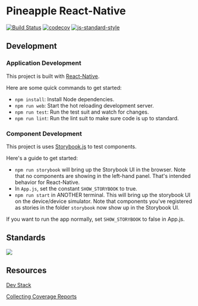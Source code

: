 # Pineapple React-Native
[![Build Status](https://travis-ci.com/pineapple-699/pineapple-reactNative.svg?branch=master)](https://travis-ci.com/pineapple-699/pineapple-reactNative)
[![codecov](https://codecov.io/gh/pineapple-699/pineapple-reactNative/branch/master/graph/badge.svg)](https://codecov.io/gh/pineapple-699/pineapple-reactNative)
[![js-standard-style](https://img.shields.io/badge/code%20style-standard-brightgreen.svg)](http://standardjs.com)

## Development

### Application Development
This project is built with [React-Native](https://facebook.github.io/react-native/). 

Here are some quick commands to get started:

- `npm install`: Install Node dependencies.
- `npm run web`: Start the hot reloading development server.
- `npm run test`: Run the test suit and watch for changes.
- `npm run lint`: Run the lint suit to make sure code is up to standard. 

### Component Development
This project is uses [Storybook.js](https://storybook.js.org/docs/basics/introduction/) to test components.

Here's a guide to get started:
- `npm run storybook` will bring up the Storybook UI in the browser. Note that no components are showing in the left-hand panel. That's intended behavior for React-Native.
- In `App.js`, set the constant `SHOW_STORYBOOK` to true. 
- `npm run start` in ANOTHER terminal. This will bring up the storybook UI on the device/device simulator. Note that components you've registered as stories in the folder `storybook` now show up in the Storybook UI.

If you want to run the app normally, set `SHOW_STORYBOOK` to false in App.js.

 
## Standards
![](https://camo.githubusercontent.com/ac39e55435127da9f093723cb83e5e17ca951220/687474703a2f2f692e696d6775722e636f6d2f413258614e71632e706e67)


## Resources
[Dev Stack](https://dev.to/newbiebr/my-react-native-stack-after-1-year-37j)

[Collecting Coverage Reports](https://github.com/codecov/example-node)
